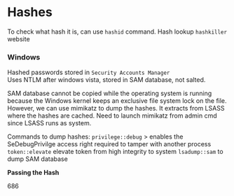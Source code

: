 # Hashes

To check what hash it is, can use `hashid` command.
Hash lookup `hashkiller` website

### Windows
Hashed passwords stored in `Security Accounts Manager`  
Uses NTLM after windows vista, stored in SAM database, not salted.  

SAM database cannot be copied while the operating system is running because the Windows kernel keeps an exclusive file system lock on the file. However, we can use mimikatz to dump the hashes. It extracts from LSASS where the hashes are cached. Need to launch mimikatz from admin cmd since LSASS runs as system. 

Commands to dump hashes:
`privilege::debug` > enables the SeDebugPrivilge access right required to tamper with another process  
`token::elevate` elevate token from high integrity to system
`lsadump::sam`  to dump SAM database

**Passing the Hash**  

686